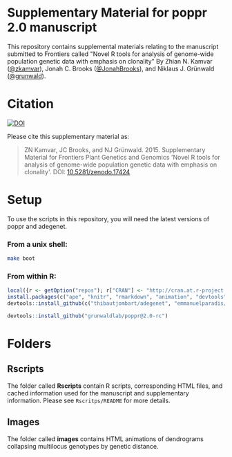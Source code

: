 # Supplementary Material for poppr 2.0 manuscript

This repository contains supplemental materials relating
to the manuscript submitted to Frontiers called "Novel R tools for analysis of genome-wide population genetic data with emphasis on clonality" By Zhian N. Kamvar ([@zkamvar](https://github.com/zkamvar)), Jonah C. Brooks ([@JonahBrooks](https://github.com/JonahBrooks)), and Niklaus J. Grünwald ([@grunwald](https://github.com/grunwald)).

# Citation

[![DOI](https://zenodo.org/badge/doi/10.5281/zenodo.17424.svg)](http://dx.doi.org/10.5281/zenodo.17424)

Please cite this supplementary material as:

> ZN Kamvar, JC Brooks, and NJ Grünwald. 2015. Supplementary Material for Frontiers Plant Genetics and
Genomics 'Novel R tools for analysis of genome-wide population genetic data with emphasis on clonality'.  DOI: [10.5281/zenodo.17424](http://dx.doi.org/10.5281/zenodo.17424)

# Setup

To use the scripts in this repository, you will need the latest versions of poppr and adegenet. 

### From a unix shell:

```sh
make boot
```
### From within R:

```R
local({r <- getOption("repos"); r["CRAN"] <- "http://cran.at.r-project.org"; options(repos = r)})
install.packages(c("ape", "knitr", "rmarkdown", "animation", "devtools"))
devtools::install_github(c("thibautjombart/adegenet", "emmanuelparadis/pegas/pegas", "KlausVigo/phangorn"))

devtools::install_github("grunwaldlab/poppr@2.0-rc")
```

# Folders

## Rscripts

The folder called **Rscripts** contain R scripts, corresponding HTML files, and cached information used for the manuscript and supplementary information. Please see `Rscritps/README` for more details.

## Images

The folder called **images** contains HTML animations of dendrograms collapsing multilocus genotypes by genetic distance. 
